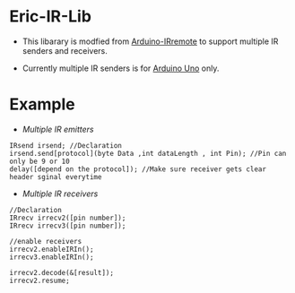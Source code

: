 # Eric-IR-Lib
- This libarary is modfied from [Arduino-IRremote](http://z3t0.github.io/Arduino-IRremote/) to support multiple IR senders and receivers.

- Currently multiple IR senders is for [Arduino Uno](https://www.arduino.cc/en/Main/ArduinoBoardUno) only. 

# Example

- *Multiple IR emitters*
```
IRsend irsend; //Declaration
irsend.send[protocol](byte Data ,int dataLength , int Pin); //Pin can only be 9 or 10
delay([depend on the protocol]); //Make sure receiver gets clear header sginal everytime 
```

- *Multiple IR receivers*
```
//Declaration 
IRrecv irrecv2([pin number]); 
IRrecv irrecv3([pin number]);

//enable receivers
irrecv2.enableIRIn(); 
irrecv3.enableIRIn();

irrecv2.decode(&[result]);
irrecv2.resume;
```
